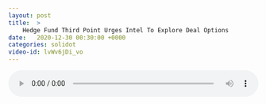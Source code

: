 ```yaml
---
layout: post
title:  >
    Hedge Fund Third Point Urges Intel To Explore Deal Options
date:   2020-12-30 00:30:00 +0000
categories: solidot
video-id: lvWv6jDi_vo
---
```


<audio src="/assets/fd9c5ec1b70dba0e35856312fbdb1465.mp3" style="width: 100%;" controls></audio>


